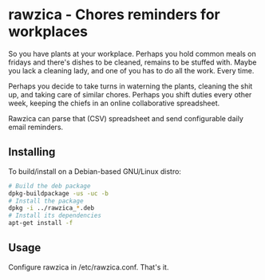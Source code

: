 rawzica - Chores reminders for workplaces
=========================================

So you have plants at your workplace. Perhaps you hold common meals on
fridays and there's dishes to be cleaned, remains to be stuffed with.
Maybe you lack a cleaning lady, and one of you has to do all the work.
Every time.

Perhaps you decide to take turns in waterning the plants, cleaning the shit up,
and taking care of similar chores. Perhaps you shift duties every other week,
keeping the chiefs in an online collaborative spreadsheet.

Rawzica can parse that (CSV) spreadsheet and send configurable daily
email reminders. 


Installing
----------
To build/install on a Debian-based GNU/Linux distro:

```bash
# Build the deb package
dpkg-buildpackage -us -uc -b
# Install the package
dpkg -i ../rawzica_*.deb
# Install its dependencies
apt-get install -f
```

Usage
-----
Configure rawzica in /etc/rawzica.conf. That's it.
